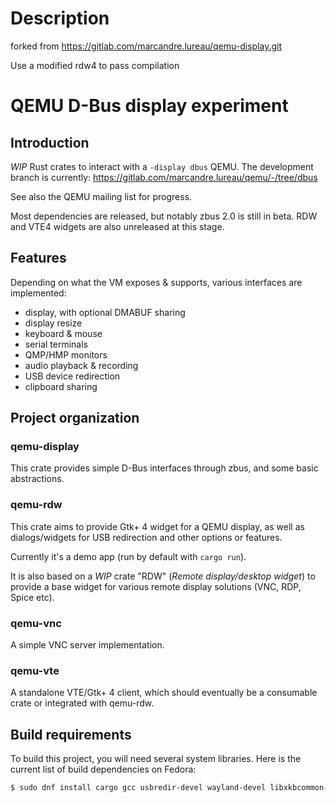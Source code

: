 # Description
forked from https://gitlab.com/marcandre.lureau/qemu-display.git

Use a modified rdw4 to pass compilation

# QEMU D-Bus display experiment

## Introduction

*WIP* Rust crates to interact with a ``-display dbus`` QEMU. The development
branch is currently: https://gitlab.com/marcandre.lureau/qemu/-/tree/dbus

See also the QEMU mailing list for progress.

Most dependencies are released, but notably zbus 2.0 is still in beta. RDW and
VTE4 widgets are also unreleased at this stage.

## Features

Depending on what the VM exposes & supports, various interfaces are implemented:

 - display, with optional DMABUF sharing
 - display resize
 - keyboard & mouse
 - serial terminals
 - QMP/HMP monitors
 - audio playback & recording
 - USB device redirection
 - clipboard sharing

## Project organization

### qemu-display

This crate provides simple D-Bus interfaces through zbus, and some basic abstractions.

### qemu-rdw

This crate aims to provide Gtk+ 4 widget for a QEMU display, as well as
dialogs/widgets for USB redirection and other options or features.

Currently it's a demo app (run by default with `cargo run`). 

It is also based on a *WIP* crate "RDW" (*Remote display/desktop widget*) to
provide a base widget for various remote display solutions (VNC, RDP, Spice
etc).

### qemu-vnc

A simple VNC server implementation.

### qemu-vte

A standalone VTE/Gtk+ 4 client, which should eventually be a consumable crate or
integrated with qemu-rdw.

## Build requirements

To build this project, you will need several system libraries. Here is the
current list of build dependencies on Fedora:

```sh
$ sudo dnf install cargo gcc usbredir-devel wayland-devel libxkbcommon-devel glib2-devel gtk4-devel gstreamer1-devel gstreamer1-plugins-base-devel
```
